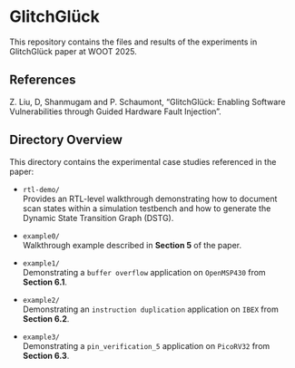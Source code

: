 # GlitchGlück  
This repository contains the files and results of the experiments in GlitchGlück paper at WOOT 2025.

## References
Z. Liu, D, Shanmugam and P. Schaumont, “GlitchGlück: Enabling Software Vulnerabilities through Guided Hardware Fault Injection”.

## Directory Overview

This directory contains the experimental case studies referenced in the paper:

- `rtl-demo/`  
  Provides an RTL-level walkthrough demonstrating how to document scan states within a simulation testbench and how to generate the Dynamic State Transition Graph (DSTG).  

- `example0/`  
  Walkthrough example described in **Section 5** of the paper.

- `example1/`  
  Demonstrating a `buffer overflow` application on `OpenMSP430` from **Section 6.1**.

- `example2/`  
  Demonstrating an `instruction duplication` application on `IBEX` from **Section 6.2**.

- `example3/`  
  Demonstrating a `pin_verification_5` application on `PicoRV32` from **Section 6.3**.

